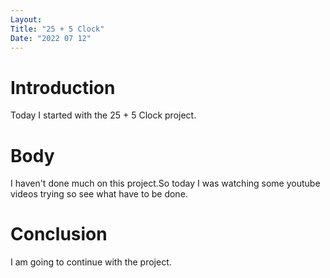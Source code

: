 ```yaml
---
Layout:
Title: "25 + 5 Clock"
Date: "2022 07 12"
---
```


# Introduction
Today I started with the 25 + 5 Clock project.

# Body 
I haven't done much on this project.So today I was watching some youtube videos trying so see what have to be done.

# Conclusion
I am going to continue with the project.
